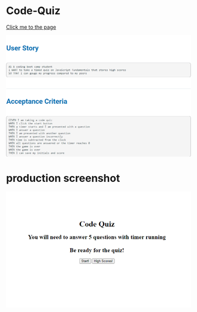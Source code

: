 # Code-Quiz

[Click me to the page](https://aaronliuxm.github.io/Code-Quiz/)

![Tasks](https://github.com/AaronLiuXM/Code-Quiz/blob/main/assests/image/screenshot.PNG?raw=true)

# production screenshot

![Production screenshot](https://github.com/AaronLiuXM/Code-Quiz/blob/main/assests/image/page%20screenshot.PNG?raw=true)
